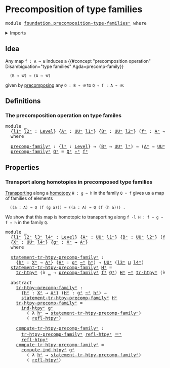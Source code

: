 # Precomposition of type families

<pre class="Agda"><a id="44" class="Keyword">module</a> <a id="51" href="foundation.precomposition-type-families%25E1%25B5%2589.html" class="Module">foundation.precomposition-type-familiesᵉ</a> <a id="92" class="Keyword">where</a>
</pre>
<details><summary>Imports</summary>

<pre class="Agda"><a id="148" class="Keyword">open</a> <a id="153" class="Keyword">import</a> <a id="160" href="foundation.homotopy-induction%25E1%25B5%2589.html" class="Module">foundation.homotopy-inductionᵉ</a>
<a id="191" class="Keyword">open</a> <a id="196" class="Keyword">import</a> <a id="203" href="foundation.transport-along-homotopies%25E1%25B5%2589.html" class="Module">foundation.transport-along-homotopiesᵉ</a>
<a id="242" class="Keyword">open</a> <a id="247" class="Keyword">import</a> <a id="254" href="foundation.universe-levels%25E1%25B5%2589.html" class="Module">foundation.universe-levelsᵉ</a>
<a id="282" class="Keyword">open</a> <a id="287" class="Keyword">import</a> <a id="294" href="foundation.whiskering-homotopies-composition%25E1%25B5%2589.html" class="Module">foundation.whiskering-homotopies-compositionᵉ</a>

<a id="341" class="Keyword">open</a> <a id="346" class="Keyword">import</a> <a id="353" href="foundation-core.function-types%25E1%25B5%2589.html" class="Module">foundation-core.function-typesᵉ</a>
<a id="385" class="Keyword">open</a> <a id="390" class="Keyword">import</a> <a id="397" href="foundation-core.homotopies%25E1%25B5%2589.html" class="Module">foundation-core.homotopiesᵉ</a>
<a id="425" class="Keyword">open</a> <a id="430" class="Keyword">import</a> <a id="437" href="foundation-core.identity-types%25E1%25B5%2589.html" class="Module">foundation-core.identity-typesᵉ</a>
</pre>
</details>

## Idea

Any map `f : A → B` induces a
{{#concept "precomposition operation" Disambiguation="type families" Agda=precomp-family}}

```text
  (B → 𝒰) → (A → 𝒰)
```

given by [precomposing](foundation-core.precomposition-functions.md) any
`Q : B → 𝒰` to `Q ∘ f : A → 𝒰`.

## Definitions

### The precomposition operation on type familes

<pre class="Agda"><a id="830" class="Keyword">module</a> <a id="837" href="foundation.precomposition-type-families%25E1%25B5%2589.html#837" class="Module">_</a>
  <a id="841" class="Symbol">{</a><a id="842" href="foundation.precomposition-type-families%25E1%25B5%2589.html#842" class="Bound">l1ᵉ</a> <a id="846" href="foundation.precomposition-type-families%25E1%25B5%2589.html#846" class="Bound">l2ᵉ</a> <a id="850" class="Symbol">:</a> <a id="852" href="Agda.Primitive.html#742" class="Postulate">Level</a><a id="857" class="Symbol">}</a> <a id="859" class="Symbol">{</a><a id="860" href="foundation.precomposition-type-families%25E1%25B5%2589.html#860" class="Bound">Aᵉ</a> <a id="863" class="Symbol">:</a> <a id="865" href="Agda.Primitive.html#429" class="Primitive">UUᵉ</a> <a id="869" href="foundation.precomposition-type-families%25E1%25B5%2589.html#842" class="Bound">l1ᵉ</a><a id="872" class="Symbol">}</a> <a id="874" class="Symbol">{</a><a id="875" href="foundation.precomposition-type-families%25E1%25B5%2589.html#875" class="Bound">Bᵉ</a> <a id="878" class="Symbol">:</a> <a id="880" href="Agda.Primitive.html#429" class="Primitive">UUᵉ</a> <a id="884" href="foundation.precomposition-type-families%25E1%25B5%2589.html#846" class="Bound">l2ᵉ</a><a id="887" class="Symbol">}</a> <a id="889" class="Symbol">(</a><a id="890" href="foundation.precomposition-type-families%25E1%25B5%2589.html#890" class="Bound">fᵉ</a> <a id="893" class="Symbol">:</a> <a id="895" href="foundation.precomposition-type-families%25E1%25B5%2589.html#860" class="Bound">Aᵉ</a> <a id="898" class="Symbol">→</a> <a id="900" href="foundation.precomposition-type-families%25E1%25B5%2589.html#875" class="Bound">Bᵉ</a><a id="902" class="Symbol">)</a>
  <a id="906" class="Keyword">where</a>

  <a id="915" href="foundation.precomposition-type-families%25E1%25B5%2589.html#915" class="Function">precomp-familyᵉ</a> <a id="931" class="Symbol">:</a> <a id="933" class="Symbol">{</a><a id="934" href="foundation.precomposition-type-families%25E1%25B5%2589.html#934" class="Bound">lᵉ</a> <a id="937" class="Symbol">:</a> <a id="939" href="Agda.Primitive.html#742" class="Postulate">Level</a><a id="944" class="Symbol">}</a> <a id="946" class="Symbol">→</a> <a id="948" class="Symbol">(</a><a id="949" href="foundation.precomposition-type-families%25E1%25B5%2589.html#875" class="Bound">Bᵉ</a> <a id="952" class="Symbol">→</a> <a id="954" href="Agda.Primitive.html#429" class="Primitive">UUᵉ</a> <a id="958" href="foundation.precomposition-type-families%25E1%25B5%2589.html#934" class="Bound">lᵉ</a><a id="960" class="Symbol">)</a> <a id="962" class="Symbol">→</a> <a id="964" class="Symbol">(</a><a id="965" href="foundation.precomposition-type-families%25E1%25B5%2589.html#860" class="Bound">Aᵉ</a> <a id="968" class="Symbol">→</a> <a id="970" href="Agda.Primitive.html#429" class="Primitive">UUᵉ</a> <a id="974" href="foundation.precomposition-type-families%25E1%25B5%2589.html#934" class="Bound">lᵉ</a><a id="976" class="Symbol">)</a>
  <a id="980" href="foundation.precomposition-type-families%25E1%25B5%2589.html#915" class="Function">precomp-familyᵉ</a> <a id="996" href="foundation.precomposition-type-families%25E1%25B5%2589.html#996" class="Bound">Qᵉ</a> <a id="999" class="Symbol">=</a> <a id="1001" href="foundation.precomposition-type-families%25E1%25B5%2589.html#996" class="Bound">Qᵉ</a> <a id="1004" href="foundation-core.function-types%25E1%25B5%2589.html#476" class="Function Operator">∘ᵉ</a> <a id="1007" href="foundation.precomposition-type-families%25E1%25B5%2589.html#890" class="Bound">fᵉ</a>
</pre>
## Properties

### Transport along homotopies in precomposed type families

[Transporting](foundation.transport-along-homotopies.md) along a
[homotopy](foundation.homotopies.md) `H : g ~ h` in the family `Q ∘ f` gives us
a map of families of elements

```text
  ((a : A) → Q (f (g a))) → ((a : A) → Q (f (h a))) .
```

We show that this map is homotopic to transporting along
`f ·l H : f ∘ g ~ f ∘ h` in the family `Q`.

<pre class="Agda"><a id="1444" class="Keyword">module</a> <a id="1451" href="foundation.precomposition-type-families%25E1%25B5%2589.html#1451" class="Module">_</a>
  <a id="1455" class="Symbol">{</a><a id="1456" href="foundation.precomposition-type-families%25E1%25B5%2589.html#1456" class="Bound">l1ᵉ</a> <a id="1460" href="foundation.precomposition-type-families%25E1%25B5%2589.html#1460" class="Bound">l2ᵉ</a> <a id="1464" href="foundation.precomposition-type-families%25E1%25B5%2589.html#1464" class="Bound">l3ᵉ</a> <a id="1468" href="foundation.precomposition-type-families%25E1%25B5%2589.html#1468" class="Bound">l4ᵉ</a> <a id="1472" class="Symbol">:</a> <a id="1474" href="Agda.Primitive.html#742" class="Postulate">Level</a><a id="1479" class="Symbol">}</a> <a id="1481" class="Symbol">{</a><a id="1482" href="foundation.precomposition-type-families%25E1%25B5%2589.html#1482" class="Bound">Aᵉ</a> <a id="1485" class="Symbol">:</a> <a id="1487" href="Agda.Primitive.html#429" class="Primitive">UUᵉ</a> <a id="1491" href="foundation.precomposition-type-families%25E1%25B5%2589.html#1456" class="Bound">l1ᵉ</a><a id="1494" class="Symbol">}</a> <a id="1496" class="Symbol">{</a><a id="1497" href="foundation.precomposition-type-families%25E1%25B5%2589.html#1497" class="Bound">Bᵉ</a> <a id="1500" class="Symbol">:</a> <a id="1502" href="Agda.Primitive.html#429" class="Primitive">UUᵉ</a> <a id="1506" href="foundation.precomposition-type-families%25E1%25B5%2589.html#1460" class="Bound">l2ᵉ</a><a id="1509" class="Symbol">}</a> <a id="1511" class="Symbol">(</a><a id="1512" href="foundation.precomposition-type-families%25E1%25B5%2589.html#1512" class="Bound">fᵉ</a> <a id="1515" class="Symbol">:</a> <a id="1517" href="foundation.precomposition-type-families%25E1%25B5%2589.html#1482" class="Bound">Aᵉ</a> <a id="1520" class="Symbol">→</a> <a id="1522" href="foundation.precomposition-type-families%25E1%25B5%2589.html#1497" class="Bound">Bᵉ</a><a id="1524" class="Symbol">)</a> <a id="1526" class="Symbol">(</a><a id="1527" href="foundation.precomposition-type-families%25E1%25B5%2589.html#1527" class="Bound">Qᵉ</a> <a id="1530" class="Symbol">:</a> <a id="1532" href="foundation.precomposition-type-families%25E1%25B5%2589.html#1497" class="Bound">Bᵉ</a> <a id="1535" class="Symbol">→</a> <a id="1537" href="Agda.Primitive.html#429" class="Primitive">UUᵉ</a> <a id="1541" href="foundation.precomposition-type-families%25E1%25B5%2589.html#1464" class="Bound">l3ᵉ</a><a id="1544" class="Symbol">)</a>
  <a id="1548" class="Symbol">{</a><a id="1549" href="foundation.precomposition-type-families%25E1%25B5%2589.html#1549" class="Bound">Xᵉ</a> <a id="1552" class="Symbol">:</a> <a id="1554" href="Agda.Primitive.html#429" class="Primitive">UUᵉ</a> <a id="1558" href="foundation.precomposition-type-families%25E1%25B5%2589.html#1468" class="Bound">l4ᵉ</a><a id="1561" class="Symbol">}</a> <a id="1563" class="Symbol">{</a><a id="1564" href="foundation.precomposition-type-families%25E1%25B5%2589.html#1564" class="Bound">gᵉ</a> <a id="1567" class="Symbol">:</a> <a id="1569" href="foundation.precomposition-type-families%25E1%25B5%2589.html#1549" class="Bound">Xᵉ</a> <a id="1572" class="Symbol">→</a> <a id="1574" href="foundation.precomposition-type-families%25E1%25B5%2589.html#1482" class="Bound">Aᵉ</a><a id="1576" class="Symbol">}</a>
  <a id="1580" class="Keyword">where</a>

  <a id="1589" href="foundation.precomposition-type-families%25E1%25B5%2589.html#1589" class="Function">statement-tr-htpy-precomp-familyᵉ</a> <a id="1623" class="Symbol">:</a>
    <a id="1629" class="Symbol">{</a><a id="1630" href="foundation.precomposition-type-families%25E1%25B5%2589.html#1630" class="Bound">hᵉ</a> <a id="1633" class="Symbol">:</a> <a id="1635" href="foundation.precomposition-type-families%25E1%25B5%2589.html#1549" class="Bound">Xᵉ</a> <a id="1638" class="Symbol">→</a> <a id="1640" href="foundation.precomposition-type-families%25E1%25B5%2589.html#1482" class="Bound">Aᵉ</a><a id="1642" class="Symbol">}</a> <a id="1644" class="Symbol">(</a><a id="1645" href="foundation.precomposition-type-families%25E1%25B5%2589.html#1645" class="Bound">Hᵉ</a> <a id="1648" class="Symbol">:</a> <a id="1650" href="foundation.precomposition-type-families%25E1%25B5%2589.html#1564" class="Bound">gᵉ</a> <a id="1653" href="foundation-core.homotopies%25E1%25B5%2589.html#2800" class="Function Operator">~ᵉ</a> <a id="1656" href="foundation.precomposition-type-families%25E1%25B5%2589.html#1630" class="Bound">hᵉ</a><a id="1658" class="Symbol">)</a> <a id="1660" class="Symbol">→</a> <a id="1662" href="Agda.Primitive.html#429" class="Primitive">UUᵉ</a> <a id="1666" class="Symbol">(</a><a id="1667" href="foundation.precomposition-type-families%25E1%25B5%2589.html#1464" class="Bound">l3ᵉ</a> <a id="1671" href="Agda.Primitive.html#961" class="Primitive Operator">⊔</a> <a id="1673" href="foundation.precomposition-type-families%25E1%25B5%2589.html#1468" class="Bound">l4ᵉ</a><a id="1676" class="Symbol">)</a>
  <a id="1680" href="foundation.precomposition-type-families%25E1%25B5%2589.html#1589" class="Function">statement-tr-htpy-precomp-familyᵉ</a> <a id="1714" href="foundation.precomposition-type-families%25E1%25B5%2589.html#1714" class="Bound">Hᵉ</a> <a id="1717" class="Symbol">=</a>
    <a id="1723" href="foundation.transport-along-homotopies%25E1%25B5%2589.html#1032" class="Function">tr-htpyᵉ</a> <a id="1732" class="Symbol">(λ</a> <a id="1735" href="foundation.precomposition-type-families%25E1%25B5%2589.html#1735" class="Bound">_</a> <a id="1737" class="Symbol">→</a> <a id="1739" href="foundation.precomposition-type-families%25E1%25B5%2589.html#915" class="Function">precomp-familyᵉ</a> <a id="1755" href="foundation.precomposition-type-families%25E1%25B5%2589.html#1512" class="Bound">fᵉ</a> <a id="1758" href="foundation.precomposition-type-families%25E1%25B5%2589.html#1527" class="Bound">Qᵉ</a><a id="1760" class="Symbol">)</a> <a id="1762" href="foundation.precomposition-type-families%25E1%25B5%2589.html#1714" class="Bound">Hᵉ</a> <a id="1765" href="foundation-core.homotopies%25E1%25B5%2589.html#2800" class="Function Operator">~ᵉ</a> <a id="1768" href="foundation.transport-along-homotopies%25E1%25B5%2589.html#1032" class="Function">tr-htpyᵉ</a> <a id="1777" class="Symbol">(λ</a> <a id="1780" href="foundation.precomposition-type-families%25E1%25B5%2589.html#1780" class="Bound">_</a> <a id="1782" class="Symbol">→</a> <a id="1784" href="foundation.precomposition-type-families%25E1%25B5%2589.html#1527" class="Bound">Qᵉ</a><a id="1786" class="Symbol">)</a> <a id="1788" class="Symbol">(</a><a id="1789" href="foundation.precomposition-type-families%25E1%25B5%2589.html#1512" class="Bound">fᵉ</a> <a id="1792" href="foundation.whiskering-homotopies-composition%25E1%25B5%2589.html#2417" class="Function Operator">·lᵉ</a> <a id="1796" href="foundation.precomposition-type-families%25E1%25B5%2589.html#1714" class="Bound">Hᵉ</a><a id="1798" class="Symbol">)</a>

  <a id="1803" class="Keyword">abstract</a>
    <a id="1816" href="foundation.precomposition-type-families%25E1%25B5%2589.html#1816" class="Function">tr-htpy-precomp-familyᵉ</a> <a id="1840" class="Symbol">:</a>
      <a id="1848" class="Symbol">{</a><a id="1849" href="foundation.precomposition-type-families%25E1%25B5%2589.html#1849" class="Bound">hᵉ</a> <a id="1852" class="Symbol">:</a> <a id="1854" href="foundation.precomposition-type-families%25E1%25B5%2589.html#1549" class="Bound">Xᵉ</a> <a id="1857" class="Symbol">→</a> <a id="1859" href="foundation.precomposition-type-families%25E1%25B5%2589.html#1482" class="Bound">Aᵉ</a><a id="1861" class="Symbol">}</a> <a id="1863" class="Symbol">(</a><a id="1864" href="foundation.precomposition-type-families%25E1%25B5%2589.html#1864" class="Bound">Hᵉ</a> <a id="1867" class="Symbol">:</a> <a id="1869" href="foundation.precomposition-type-families%25E1%25B5%2589.html#1564" class="Bound">gᵉ</a> <a id="1872" href="foundation-core.homotopies%25E1%25B5%2589.html#2800" class="Function Operator">~ᵉ</a> <a id="1875" href="foundation.precomposition-type-families%25E1%25B5%2589.html#1849" class="Bound">hᵉ</a><a id="1877" class="Symbol">)</a> <a id="1879" class="Symbol">→</a>
      <a id="1887" href="foundation.precomposition-type-families%25E1%25B5%2589.html#1589" class="Function">statement-tr-htpy-precomp-familyᵉ</a> <a id="1921" href="foundation.precomposition-type-families%25E1%25B5%2589.html#1864" class="Bound">Hᵉ</a>
    <a id="1928" href="foundation.precomposition-type-families%25E1%25B5%2589.html#1816" class="Function">tr-htpy-precomp-familyᵉ</a> <a id="1952" class="Symbol">=</a>
      <a id="1960" href="foundation.homotopy-induction%25E1%25B5%2589.html#4515" class="Function">ind-htpyᵉ</a> <a id="1970" href="foundation.precomposition-type-families%25E1%25B5%2589.html#1564" class="Bound">gᵉ</a>
        <a id="1981" class="Symbol">(</a> <a id="1983" class="Symbol">λ</a> <a id="1985" href="foundation.precomposition-type-families%25E1%25B5%2589.html#1985" class="Bound">hᵉ</a> <a id="1988" class="Symbol">→</a> <a id="1990" href="foundation.precomposition-type-families%25E1%25B5%2589.html#1589" class="Function">statement-tr-htpy-precomp-familyᵉ</a><a id="2023" class="Symbol">)</a>
        <a id="2033" class="Symbol">(</a> <a id="2035" href="foundation-core.homotopies%25E1%25B5%2589.html#3017" class="Function">refl-htpyᵉ</a><a id="2045" class="Symbol">)</a>

    <a id="2052" href="foundation.precomposition-type-families%25E1%25B5%2589.html#2052" class="Function">compute-tr-htpy-precomp-familyᵉ</a> <a id="2084" class="Symbol">:</a>
      <a id="2092" href="foundation.precomposition-type-families%25E1%25B5%2589.html#1816" class="Function">tr-htpy-precomp-familyᵉ</a> <a id="2116" href="foundation-core.homotopies%25E1%25B5%2589.html#3017" class="Function">refl-htpyᵉ</a> <a id="2127" href="foundation-core.identity-types%25E1%25B5%2589.html#2730" class="Function Operator">＝ᵉ</a>
      <a id="2136" href="foundation-core.homotopies%25E1%25B5%2589.html#3017" class="Function">refl-htpyᵉ</a>
    <a id="2151" href="foundation.precomposition-type-families%25E1%25B5%2589.html#2052" class="Function">compute-tr-htpy-precomp-familyᵉ</a> <a id="2183" class="Symbol">=</a>
      <a id="2191" href="foundation.homotopy-induction%25E1%25B5%2589.html#4790" class="Function">compute-ind-htpyᵉ</a> <a id="2209" href="foundation.precomposition-type-families%25E1%25B5%2589.html#1564" class="Bound">gᵉ</a>
        <a id="2220" class="Symbol">(</a> <a id="2222" class="Symbol">λ</a> <a id="2224" href="foundation.precomposition-type-families%25E1%25B5%2589.html#2224" class="Bound">hᵉ</a> <a id="2227" class="Symbol">→</a> <a id="2229" href="foundation.precomposition-type-families%25E1%25B5%2589.html#1589" class="Function">statement-tr-htpy-precomp-familyᵉ</a><a id="2262" class="Symbol">)</a>
        <a id="2272" class="Symbol">(</a> <a id="2274" href="foundation-core.homotopies%25E1%25B5%2589.html#3017" class="Function">refl-htpyᵉ</a><a id="2284" class="Symbol">)</a>
</pre>